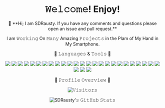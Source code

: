 <h1 align="center">𝚆𝚎𝚕𝚌𝚘𝚖𝚎! Enjoy!</h1>
<center>
👋 **Hi; I am SDRausty.  If you have any comments and questions please open an issue and pull request.**

I am 𝚆𝚘𝚛𝚔𝚒𝚗𝚐 On 𝙼𝚊𝚗𝚢 Amazing 𝙿𝚛𝚘𝚓𝚎𝚌𝚝𝚜 in the Plam of My Hand in My Smartphone.

:wrench: 𝙻𝚊𝚗𝚐𝚞𝚊𝚐𝚎𝚜 & 𝚃𝚘𝚘𝚕𝚜 :wrench:

<a href="https://www.android.com/"><img src="https://img.shields.io/badge/-Android-000000?style=for-the-badge&logo=Android"></a> <a href="http://apple.com/"><img src="https://img.shields.io/badge/-Apple-000000?style=for-the-badge&logo=Apple"></a> <a href="http://asm.sourceforge.net/"><img src="https://img.shields.io/badge/-ASM-000000?style=for-the-badge&logo=ASM"></a> <a href="https://www.gnu.org/software/bash/"><img src="https://img.shields.io/badge/-BASH-000000?style=for-the-badge&logo=BASH"></a> <img src="https://img.shields.io/badge/-Basic-000000?style=for-the-badge&logo=Basic"> <a href="http://www.open-std.org/jtc1/sc22/wg14/"><img src="https://img.shields.io/badge/-C-000000?style=for-the-badge&logo=C"></a> <img src="https://img.shields.io/badge/-CLI-000000?style=for-the-badge&logo=CLI"> <a href="http://www.open-std.org/jtc1/sc22/wg21/"><img src="https://img.shields.io/badge/-Cplus-000000?style=for-the-badge&logo=CSS3"></a> <img src="https://img.shields.io/badge/-CSS3-000000?style=for-the-badge&logo=Cplus"> <img src="https://img.shields.io/badge/-HTML5-000000?style=for-the-badge&logo=HTML5"> <img src="https://img.shields.io/badge/-Linux-000000?style=for-the-badge&logo=Linux"> <img src="https://img.shields.io/badge/-Java-000000?style=for-the-badge&logo=Java"> <img src="https://img.shields.io/badge/-JavaScript-000000?style=for-the-badge&logo=JavaScript"> <img src="https://img.shields.io/badge/-Lua-000000?style=for-the-badge&logo=Lua"> <img src="https://img.shields.io/badge/-Markdown-000000?style=for-the-badge&logo=Markdown"> <img src="https://img.shields.io/badge/-Pascel-000000?style=for-the-badge&logo=Pascel"> <a href="https://perl.org/"><img src="https://img.shields.io/badge/-Perl-000000?style=for-the-badge&logo=Perl"></a> <a href="https://php.net/"><img src="https://img.shields.io/badge/-PHP-000000?style=for-the-badge&logo=PHP"></a> <a href="https://python.org/"><img src="https://img.shields.io/badge/-Python-000000?style=for-the-badge&logo=Python"></a> <img src="https://img.shields.io/badge/-RPG-000000?style=for-the-badge&logo=RPG"> <a href="https://www.ruby-lang.org/"><img src="https://img.shields.io/badge/-Ruby-000000?style=for-the-badge&logo=Ruby"></a> <img src="https://img.shields.io/badge/-RPG-000000?style=for-the-badge&logo=RPG"> <img src="https://img.shields.io/badge/-Shell-000000?style=for-the-badge&logo=Shell"> <img src="https://img.shields.io/badge/-SQL-000000?style=for-the-badge&logo=SQL"> <img src="https://img.shields.io/badge/-Terminal-000000?style=for-the-badge&logo=Terminal"> <a href="https://www.latex-project.org/"><img src="https://img.shields.io/badge/-TeX-000000?style=for-the-badge&logo=TeX"></a> <a href="https://www.microsoft.com/"><img src="https://img.shields.io/badge/-Windows-000000?style=for-the-badge&logo=Windows"></a> <a href="https://www.zsh.org/"><img src="https://img.shields.io/badge/-ZSH-000000?style=for-the-badge&logo=ZSH"></a>

:pushpin: 𝙿𝚛𝚘𝚏𝚒𝚕𝚎 𝙾𝚟𝚎𝚛𝚟𝚒𝚎𝚠 :pushpin:

![𝚅𝚒𝚜𝚒𝚝𝚘𝚛𝚜](https://visitor-badge.laobi.icu/badge?page_id=SDRAUSTY.SDRAUSTY&title=𝚅𝚒𝚜𝚒𝚝𝚘𝚛𝚜 )

![SDRausty'𝚜 𝙶𝚒𝚝𝙷𝚞𝚋 𝚂𝚝𝚊𝚝𝚜](https://github-readme-stats.vercel.app/api?username=SDRAUSTY&show_icons=true&include_all_commits=true&count_private=true&theme=algolia)
</center>
<!--README.md EOF-->

